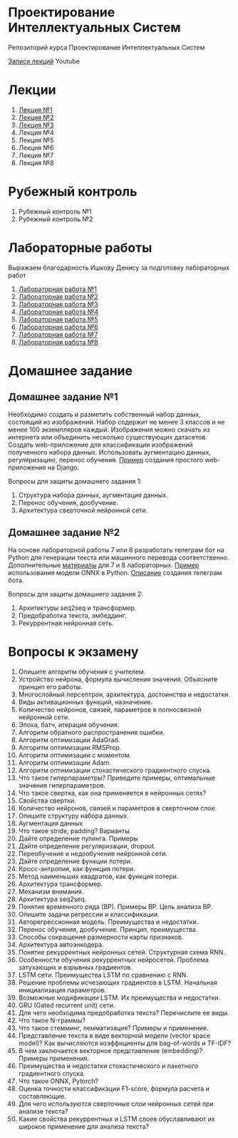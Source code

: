 # Проектирование Интеллектуальных Систем
Репозиторий курса Проектирование Интеллектуальных Систем

[Записи лекций](https://www.youtube.com/watch?v=07iFp7YcmOg&list=PLLELLTvDgUQ_d9eUj_3XVpAdGByuU37kT) Youtube

# Лекции
1. [Лекция №1](https://github.com/iu5git/Deep-learning/blob/main/lectures/Лекция%201.%20Обучение%20с%20учителем.pdf)
2. [Лекция №2](https://github.com/iu5git/Deep-learning/blob/main/lectures/Lection_2_CNN.pdf)
3. [Лекция №3](https://github.com/iu5git/Deep-learning/blob/main/lectures/Lection_3_Data_Augmentation.pdf)
4. Лекция №4
5. Лекция №5
6. Лекция №6
7. Лекция №7
8. Лекция №8

# Рубежный контроль
1. Рубежный контроль №1
2. Рубежный контроль №2

# Лабораторные работы

Выражаем благодарность Ишкову Денису за подготовку лабораторных работ

1. [Лабораторная работа №1](https://github.com/iu5git/Deep-learning/blob/main/notebooks/Lab1.ipynb)
2. [Лабораторная работа №2](https://github.com/iu5git/Deep-learning/blob/main/notebooks/Lab2.ipynb)
3. [Лабораторная работа №3](https://github.com/iu5git/Deep-learning/blob/main/notebooks/Lab3.ipynb)
4. [Лабораторная работа №4](https://github.com/iu5git/Deep-learning/blob/main/notebooks/Lab4.ipynb)
5. [Лабораторная работа №5](https://github.com/iu5git/Deep-learning/blob/main/notebooks/Lab5.ipynb)
6. [Лабораторная работа №6](https://github.com/iu5git/Deep-learning/blob/main/notebooks/Lab6.ipynb)
7. [Лабораторная работа №7](https://github.com/iu5git/Deep-learning/blob/main/notebooks/Lab7.ipynb)
8. [Лабораторная работа №8](https://github.com/iu5git/Deep-learning/blob/main/notebooks/Lab8.ipynb)

# Домашнее задание

## Домашнее задание №1
Необходимо создать и разметить собственный набор данных, состоящий из изображений. Набор содержит не менее 3 классов и не менее 100 экземпляров каждый. Изображения можно скачать из интернета или объединить несколько существующих датасетов. Создать web-приложение для классификации изображений полученного набора данных. Использовать аугментацию данных, регуляризацию, перенос обучения.
[Пример](https://github.com/iu5team/iu5web-fall-2021/blob/main/tutorials/lab4/lab4_tutorial.md) создания простого web-приложения на Django.

Вопросы для защиты домашнего задания 1:
1.	Структура набора данных, аугментация данных.
2.	Перенос обучения, дообучение.
3.	Архитектура сверточной нейронной сети.

## Домашнее задание №2
На основе лабораторной работы 7 или 8 разработать телеграм бот на Python для генерации текста или машинного перевода соответственно.
Дополнительные [материалы](https://github.com/iu5git/Deep-learning/blob/main/notebooks/homework2.ipynb) для 7 и 8 лабораторных.
[Пример](https://colab.research.google.com/drive/1zXAzFs_7oZG9KXocWwBkwV9Pwa6lgyt7) использования модели ONNX в Python. 
[Описание](https://github.com/ugapanyuk/BKIT_2021/blob/main/pres/chatbot/bkit_telegram.pdf) создания телеграм бота.

Вопросы для защиты домашнего задания 2:
1.	Архитектуры seq2seq и трансформер.
2.	Предобработка текста, эмбеддинг.
3.	Рекуррентная нейронная сеть.

# Вопросы к экзамену
1.	Опишите алгоритм обучения с учителем.
2.	Устройство нейрона, формула вычисления значения. Объясните принцип его работы. 
3.	Многослойный персептрон, архитектура, достоинства и недостатки.
4.	Виды активационных функций, назначение.
5.	Количество нейронов, связей, параметров в полносвязной нейронной сети.
6.	Эпоха, батч, итерация обучения.
7.	Алгоритм обратного распространения ошибки.
8.	Алгоритм оптимизации AdaGrad.
9.	Алгоритм оптимизации RMSProp.
10.	Алгоритм оптимизации с моментом.
11.	Алгоритм оптимизации Adam.
12.	Алгоритм оптимизации стохастического градиентного спуска.
13.	Что такое гиперпараметры? Приведите примеры, оптимальные значения гиперпараметров.
14.	Что такое свертка, как она применяется в нейронных сетях?
15.	Свойства свертки.
16.	Количество нейронов, связей и параметров в сверточном слое.
17.	Опишите структуру набора данных.
18.	Аугментация данных
19.	Что такое stride, padding? Варианты.
20.	Дайте определение пулинга. Примеры
21.	Дайте определение регуляризации, dropout.
22.	Переобучение и недообучение нейронной сети.
23.	Дайте определение функции потери.
24.	Кросс-энтропия, как функция потери.
25.	Метод наименьших квадратов, как функция потери.
26.	Архитектура трансформер.
27.	Механизм внимания.
28.	Архитектура seq2seq.
29.	Понятие временного ряда (ВР). Примеры ВР. Цель анализа ВР. 
30.	Опишите задачи регрессии и классификации.
31.	Авторегрессионная модель. Преимущества и недостатки.
32.	Перенос обучения, дообучение. Принцип, преимущества.
33.	Способы сокращения размерности карты признаков.
34.	Архитектура автоэнкодера.
35.	Понятие рекуррентных нейронных сетей. Структурная схема RNN.
36.	Особенности обучения рекуррентных нейросетей. Проблема затухающих и взрывных градиентов.
37.	LSTM сети. Преимущества LSTM по сравнению с RNN. 
38.	Решение проблемы исчезающих градиентов в LSTM. Начальная инициализация параметров.
39.	Возможные модификации LSTM. Их преимущества и недостатки.
40.	GRU (Gated recurrent unit) сети.
41.	Для чего необходима предобработка текста? Перечислите ее виды. 
42.	Что такое N-граммы?
43.	Что такое стемминг, лемматизация? Примеры и применение. 
44.	Представление текста в виде векторной модели (vector space model)? Как вычисляются коэффициенты для bag-of-words и TF-IDF? 
45.	В чем заключается векторное представление (embedding)? Примеры применения.
46.	Преимущества и недостатки стохастического и пакетного градиентного спуска.
47.	Что такое ONNX, Pytorch?
48.	Оценка точности классификации F1-score, формула расчета и составляющие. 
49.	Для чего используются сверточные слои нейронных сетей при анализе текста? 
50.	Какие свойства рекуррентных и LSTM слоев обуславливают их широкое применение для анализа текста?

